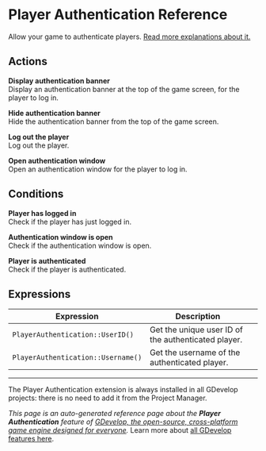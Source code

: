 # Player Authentication Reference

Allow your game to authenticate players. [Read more explanations about it.](/gdevelop5/all-features/player-authentication)

## Actions

**Display authentication banner**  
Display an authentication banner at the top of the game screen, for the player to log in.

**Hide authentication banner**  
Hide the authentication banner from the top of the game screen.

**Log out the player**  
Log out the player.

**Open authentication window**  
Open an authentication window for the player to log in.

## Conditions

**Player has logged in**  
Check if the player has just logged in.

**Authentication window is open**  
Check if the authentication window is open.

**Player is authenticated**  
Check if the player is authenticated.

## Expressions

| Expression | Description |  |
|-----|-----|-----|
| `PlayerAuthentication::UserID()` | Get the unique user ID of the authenticated player. ||
| `PlayerAuthentication::Username()` | Get the username of the authenticated player. ||


---

The Player Authentication extension is always installed in all GDevelop projects: there is no need to add it from the Project Manager.

*This page is an auto-generated reference page about the **Player Authentication** feature of [GDevelop, the open-source, cross-platform game engine designed for everyone](https://gdevelop.io/).* Learn more about [all GDevelop features here](/gdevelop5/all-features).